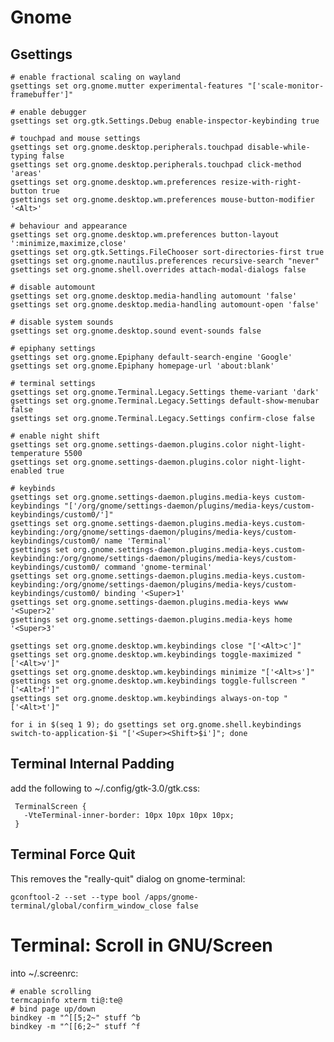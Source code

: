 # Gnome
## Gsettings

    # enable fractional scaling on wayland
    gsettings set org.gnome.mutter experimental-features "['scale-monitor-framebuffer']"

    # enable debugger
    gsettings set org.gtk.Settings.Debug enable-inspector-keybinding true

    # touchpad and mouse settings
    gsettings set org.gnome.desktop.peripherals.touchpad disable-while-typing false
    gsettings set org.gnome.desktop.peripherals.touchpad click-method 'areas'
    gsettings set org.gnome.desktop.wm.preferences resize-with-right-button true
    gsettings set org.gnome.desktop.wm.preferences mouse-button-modifier '<Alt>'

    # behaviour and appearance
    gsettings set org.gnome.desktop.wm.preferences button-layout ':minimize,maximize,close'
    gsettings set org.gtk.Settings.FileChooser sort-directories-first true
    gsettings set org.gnome.nautilus.preferences recursive-search "never"
    gsettings set org.gnome.shell.overrides attach-modal-dialogs false

    # disable automount
    gsettings set org.gnome.desktop.media-handling automount 'false'
    gsettings set org.gnome.desktop.media-handling automount-open 'false' 

    # disable system sounds
    gsettings set org.gnome.desktop.sound event-sounds false

    # epiphany settings
    gsettings set org.gnome.Epiphany default-search-engine 'Google'
    gsettings set org.gnome.Epiphany homepage-url 'about:blank'

    # terminal settings
    gsettings set org.gnome.Terminal.Legacy.Settings theme-variant 'dark'
    gsettings set org.gnome.Terminal.Legacy.Settings default-show-menubar false
    gsettings set org.gnome.Terminal.Legacy.Settings confirm-close false

    # enable night shift
    gsettings set org.gnome.settings-daemon.plugins.color night-light-temperature 5500
    gsettings set org.gnome.settings-daemon.plugins.color night-light-enabled true

    # keybinds
    gsettings set org.gnome.settings-daemon.plugins.media-keys custom-keybindings "['/org/gnome/settings-daemon/plugins/media-keys/custom-keybindings/custom0/']"
    gsettings set org.gnome.settings-daemon.plugins.media-keys.custom-keybinding:/org/gnome/settings-daemon/plugins/media-keys/custom-keybindings/custom0/ name 'Terminal'
    gsettings set org.gnome.settings-daemon.plugins.media-keys.custom-keybinding:/org/gnome/settings-daemon/plugins/media-keys/custom-keybindings/custom0/ command 'gnome-terminal'
    gsettings set org.gnome.settings-daemon.plugins.media-keys.custom-keybinding:/org/gnome/settings-daemon/plugins/media-keys/custom-keybindings/custom0/ binding '<Super>1'
    gsettings set org.gnome.settings-daemon.plugins.media-keys www '<Super>2'
    gsettings set org.gnome.settings-daemon.plugins.media-keys home '<Super>3'

    gsettings set org.gnome.desktop.wm.keybindings close "['<Alt>c']"
    gsettings set org.gnome.desktop.wm.keybindings toggle-maximized "['<Alt>v']"
    gsettings set org.gnome.desktop.wm.keybindings minimize "['<Alt>s']"
    gsettings set org.gnome.desktop.wm.keybindings toggle-fullscreen "['<Alt>f']"
    gsettings set org.gnome.desktop.wm.keybindings always-on-top "['<Alt>t']"

    for i in $(seq 1 9); do gsettings set org.gnome.shell.keybindings switch-to-application-$i "['<Super><Shift>$i']"; done

## Terminal Internal Padding

add the following to ~/.config/gtk-3.0/gtk.css:

     TerminalScreen {
       -VteTerminal-inner-border: 10px 10px 10px 10px;
     }

## Terminal Force Quit

This removes the "really-quit" dialog on gnome-terminal:

    gconftool-2 --set --type bool /apps/gnome-terminal/global/confirm_window_close false

# Terminal: Scroll in GNU/Screen
into ~/.screenrc:

    # enable scrolling
    termcapinfo xterm ti@:te@
    # bind page up/down
    bindkey -m "^[[5;2~" stuff ^b
    bindkey -m "^[[6;2~" stuff ^f 
